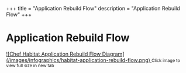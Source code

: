 +++
title = "Application Rebuild Flow"
description = "Application Rebuild Flow"
+++
# Application Rebuild Flow
<a target="_blank" href="/images/infographics/habitat-application-rebuild-flow.png">
![Chef Habitat Application Rebuild Flow Diagram](/images/infographics/habitat-application-rebuild-flow.png)
</a>
<small>Click image to view full size in new tab</small>

